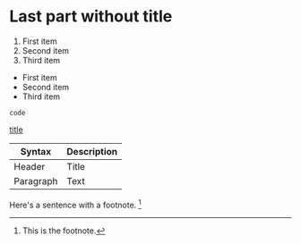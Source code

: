 # Last part without title

1. First item
2. Second item
3. Third item

- First item
- Second item
- Third item

`code`

[title](https://www.example.com)

| Syntax | Description |
| ----------- | ----------- |
| Header | Title |
| Paragraph | Text |

Here's a sentence with a footnote. [^1]

[^1]: This is the footnote.
